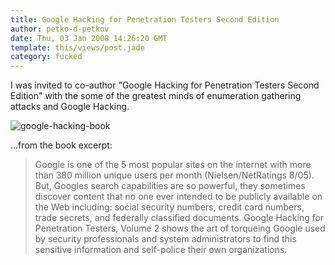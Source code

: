 ```yaml
---
title: Google Hacking for Penetration Testers Second Edition
author: petko-d-petkov
date: Thu, 03 Jan 2008 14:26:20 GMT
template: this/views/post.jade
category: fucked
---
```


I was invited to co-author "Google Hacking for Penetration Testers Second Edition" with the some of the greatest minds of enumeration gathering attacks and Google Hacking.

![](http://www.gnucitizen.org/static/blog/2008/01/google-hacking-book.jpg "google-hacking-book")

...from the book excerpt:

> Google is one of the 5 most popular sites on the internet with more than 380 million unique users per month (Nielsen/NetRatings 8/05). But, Googles search capabilities are so powerful, they sometimes discover content that no one ever intended to be publicly available on the Web including: social security numbers, credit card numbers, trade secrets, and federally classified documents. Google Hacking for Penetration Testers, Volume 2 shows the art of torqueing Google used by security professionals and system administrators to find this sensitive information and self-police their own organizations.
